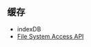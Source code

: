 ## 缓存
- indexDB
- [File System Access API](https://developer.chrome.com/docs/capabilities/web-apis/file-system-access?hl=zh-tw)